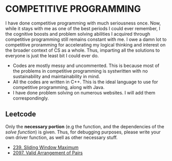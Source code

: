 # COMPETITIVE PROGRAMMING

I have done competitive programming with much seriousness once. Now, while it stays with me as
one of the best periods I could ever remember, I the cognitive boosts and problem solving abilities
I acquired through competitive programming still remains constant with me. I owe a damn lot to 
competitive proramming for accelerating my logical thinking and interest on the broader context
of CS as a whole. Thus, imparting all the solutions to everyone is just the least bit I could ever do.

* Codes are mostly messy and uncommented. This is because most of the problems in 
competitive programming is systwritten with no sustainability and maintainability in mind. 
* All the codes are written in C++. This is the ideal language to use for competitive programming,
along with Java. 
* I have done problem solving on numerous websites. I will add them correspondingly. 

## Leetcode 

Only the **necessary portion** (e.g the function, and the dependencies of the *solve function*)
is given. Thus, for debugging purposes, please write your own driver function, as well as 
other necessary stuff.

* [239. Sliding Window Maximum](https://github.com/NAHDI51/competitive-programming/blob/master/leetcode/239.-Sliding-Window-Maximum.cpp)
* [2097. Valid Arrangement of Pairs](https://github.com/NAHDI51/competitive-programming/blob/master/leetcode/2097.-Valid-Arrangement-of-Pairs.cpp)